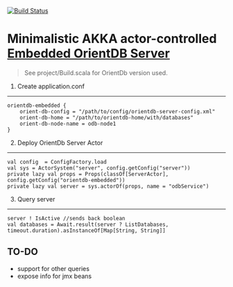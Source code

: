 [![Build Status](https://travis-ci.org/jurajzachar/orientdb-embedded.svg?branch=master)](https://travis-ci.org/jurajzachar/orientdb-embedded)

Minimalistic AKKA actor-controlled [Embedded OrientDB Server](http://orientdb.com/docs/2.1/Embedded-Server.html) 
===========================================================

> See project/Build.scala for OrientDb version used.

1. Create application.conf
--------------------------

	orientdb-embedded { 
		orient-db-config = "/path/to/config/orientdb-server-config.xml"
		orient-db-home = "/path/to/orientdb-home/with/databases"
		orient-db-node-name = odb-node1
	}

2. Deploy OrientDb Server Actor
-------------------------------

	val config  = ConfigFactory.load
	val sys = ActorSystem("server", config.getConfig("server"))
	private lazy val props = Props(classOf[ServerActor], config.getConfig("orientdb-embedded"))
	private lazy val server = sys.actorOf(props, name = "odbService")

3. Query server
---------------
	
	server ! IsActive //sends back boolean
	val databases = Await.result(server ? ListDatabases, timeout.duration).asInstanceOf[Map[String, String]]
  	
TO-DO
-----

* support for other queries
* expose info for jmx beans
  	
